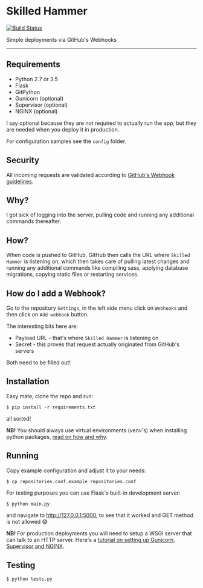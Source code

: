 # Skilled Hammer

[![Build Status](https://travis-ci.org/r00m/skilled-hammer.svg?branch=master)](https://travis-ci.org/r00m/skilled-hammer)

Simple deployments via GitHub's Webhooks

---

## Requirements

* Python 2.7 or 3.5
* Flask
* GitPython
* Gunicorn (optional)
* Supervisor (optional)
* NGINX (optional)

I say optional because they are not required to actually run the app, but they are needed when you deploy it in production.

For configuration samples see the `config` folder.

## Security

All incoming requests are validated according to [GitHub's Webhook guidelines](https://developer.github.com/webhooks/#payloads).

## Why?

I got sick of logging into the server, pulling code and running any additional commands thereafter.

## How?

When code is pushed to GitHub, GitHub then calls the URL where `Skilled Hammer` is listening on, which then takes care of pulling latest changes and running any additional commands like compiling sass, applying database migrations, copying static files or restarting services.

## How do I add a Webhook?

Go to the repository `Settings`, in the left side menu click on `Webhooks` and then click on `Add webhook` button.

The interesting bits here are:
- Payload URL - that's where `Skilled Hammer` is listening on
- Secret - this proves that request actually originated from GitHub's servers

Both need to be filled out!

## Installation

Easy mate, clone the repo and run:

```
$ pip install -r requirements.txt
```

all sorted!

**NB!** You should always use virtual environments (venv's) when installing python packages, [read on how and why](http://docs.python-guide.org/en/latest/dev/virtualenvs/).

## Running

Copy example configuration and adjust it to your needs:

```
$ cp repositories.conf.example repositories.conf
```

For testing purposes you can use Flask's built-in development server:

```
$ python main.py
```

and navigate to http://127.0.0.1:5000, to see that it worked and GET method is not allowed :sweat_smile:

**NB!** For production deployments you will need to setup a WSGI server that can talk to an HTTP server. Here's a [tutorial on setting up Gunicorn, Supervisor and NGINX](https://r00m.wordpress.com/2016/03/05/deploying-flask-nginx-gunicorn-supervisor-for-the-first-time/).

## Testing

```
$ python tests.py
```
